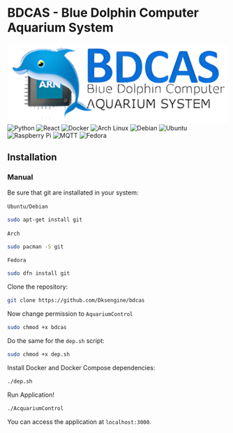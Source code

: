 # BDCAS - Blue Dolphin Computer Aquarium System
![logo](Doc/logo.png) 
![Python](https://img.shields.io/badge/Python-3776AB?style=flat&logo=python&logoColor=white)
![React](https://img.shields.io/badge/React-61DAFB?style=flat&logo=react&logoColor=black)
![Docker](https://img.shields.io/badge/Docker-2496ED?style=flat&logo=docker&logoColor=white)
![Arch Linux](https://img.shields.io/badge/Arch%20Linux-1793D1?style=flat&logo=arch-linux&logoColor=white)
![Debian](https://img.shields.io/badge/Debian-A80030?style=flat&logo=debian&logoColor=white)
![Ubuntu](https://img.shields.io/badge/Ubuntu-E95420?style=flat&logo=ubuntu&logoColor=white)
![Raspberry Pi](https://img.shields.io/badge/Raspberry%20Pi-A22846?style=flat&logo=raspberry-pi&logoColor=white)
![MQTT](https://img.shields.io/badge/MQTT-00B5E2?style=flat&logo=mqtt&logoColor=white)
![Fedora](https://img.shields.io/badge/Fedora-294172?style=flat&logo=fedora&logoColor=white)

## Installation

### Manual

Be sure that git are installated in your system:

`Ubuntu/Debian`
```bash
sudo apt-get install git
```

`Arch`
```bash
sudo pacman -S git
```

`Fedora`
```bash
sudo dfn install git
```

Clone the repository:

```bash
git clone https://github.com/Dksengine/bdcas
```

Now change permission to `AquariumControl`

```bash
sudo chmod +x bdcas
```

Do the same for the `dep.sh` script:

```bash
sudo chmod +x dep.sh
```

Install Docker and Docker Compose dependencies:
```bash
./dep.sh
```

Run Application!

```bash
./AcquariumControl
```

You can access the application at `localhost:3000`.

